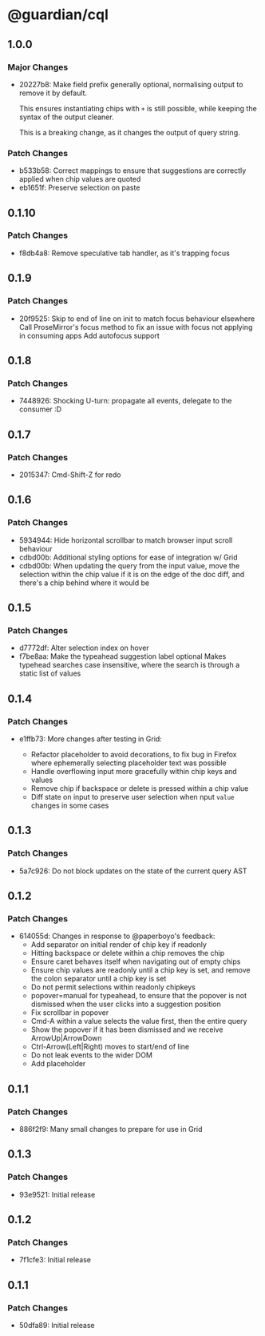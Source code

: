 # @guardian/cql

## 1.0.0

### Major Changes

- 20227b8: Make field prefix generally optional, normalising output to remove it by default.

  This ensures instantiating chips with `+` is still possible, while keeping the syntax of the output cleaner.

  This is a breaking change, as it changes the output of query string.

### Patch Changes

- b533b58: Correct mappings to ensure that suggestions are correctly applied when chip values are quoted
- eb1651f: Preserve selection on paste

## 0.1.10

### Patch Changes

- f8db4a8: Remove speculative tab handler, as it's trapping focus

## 0.1.9

### Patch Changes

- 20f9525: Skip to end of line on init to match focus behaviour elsewhere
  Call ProseMirror's focus method to fix an issue with focus not applying in consuming apps
  Add autofocus support

## 0.1.8

### Patch Changes

- 7448926: Shocking U-turn: propagate all events, delegate to the consumer :D

## 0.1.7

### Patch Changes

- 2015347: Cmd-Shift-Z for redo

## 0.1.6

### Patch Changes

- 5934944: Hide horizontal scrollbar to match browser input scroll behaviour
- cdbd00b: Additional styling options for ease of integration w/ Grid
- cdbd00b: When updating the query from the input value, move the selection within the chip value if it is on the edge of the doc diff, and there's a chip behind where it would be

## 0.1.5

### Patch Changes

- d7772df: Alter selection index on hover
- f7be8aa: Make the typeahead suggestion label optional
  Makes typehead searches case insensitive, where the search is through a static list of values

## 0.1.4

### Patch Changes

- e1ffb73: More changes after testing in Grid:

  - Refactor placeholder to avoid decorations, to fix bug in Firefox where ephemerally selecting placeholder text was possible
  - Handle overflowing input more gracefully within chip keys and values
  - Remove chip if backspace or delete is pressed within a chip value
  - Diff state on input to preserve user selection when nput `value` changes in some cases

## 0.1.3

### Patch Changes

- 5a7c926: Do not block updates on the state of the current query AST

## 0.1.2

### Patch Changes

- 614055d: Changes in response to @paperboyo's feedback:
  - Add separator on initial render of chip key if readonly
  - Hitting backspace or delete within a chip removes the chip
  - Ensure caret behaves itself when navigating out of empty chips
  - Ensure chip values are readonly until a chip key is set, and remove the colon separator until a chip key is set
  - Do not permit selections within readonly chipkeys
  - popover=manual for typeahead, to ensure that the popover is not dismissed when
    the user clicks into a suggestion position
  - Fix scrollbar in popover
  - Cmd-A within a value selects the value first, then the entire query
  - Show the popover if it has been dismissed and we receive ArrowUp|ArrowDown
  - Ctrl-Arrow(Left|Right) moves to start/end of line
  - Do not leak events to the wider DOM
  - Add placeholder

## 0.1.1

### Patch Changes

- 886f2f9: Many small changes to prepare for use in Grid

## 0.1.3

### Patch Changes

- 93e9521: Initial release

## 0.1.2

### Patch Changes

- 7f1cfe3: Initial release

## 0.1.1

### Patch Changes

- 50dfa89: Initial release
